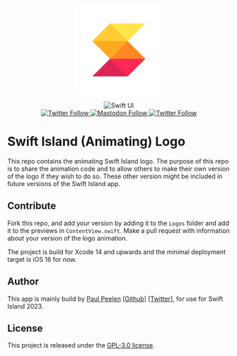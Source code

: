 <p align="center">
    <img src ="https://github.com/SwiftIsland/island-app/blob/develop/logo.png" alt="Swift Island Logo" title="Swift Island 2023" width=200 />
</p>

<p align="center">
    <img src="https://img.shields.io/badge/platform-SwiftUI-blue.svg" alt="Swift UI" title="Swift UI" />
    <br/>
    <a href="https://twitter.com/swiftislandnl">
        <img alt="Twitter Follow" src="https://img.shields.io/twitter/follow/swiftislandnl?label=SwiftIsland" alt="Twitter: @swiftislandnl" title="Twitter: @swiftislandnl">
    </a>
    </a>
    <a href="https://mastodon.nu/@ppeelen">
<img alt="Mastodon Follow" src="https://img.shields.io/mastodon/follow/109416415024329828?domain=https%3A%2F%2Fmastodon.nu&style=social&label=Mastodon%3A%20%40peelen">
    </a>
    <a href="https://twitter.com/ppeelen">
        <img alt="Twitter Follow" src="https://img.shields.io/twitter/follow/swiftislandnl?label=PPeelen" alt="Twitter: @ppeelen" title="Twitter: @ppeelen">
    </a>
</p>

# Swift Island (Animating) Logo
This repo contains the animating Swift Island logo. The purpose of this repo is to share the animation code and to allow others to make their own version of the logo if they wish to do so. These other version might be included in future versions of the Swift Island app.

## Contribute
Fork this repo, and add your version by adding it to the `Logos` folder and add it to the previews in `ContentView.swift`. Make a pull request with information about your version of the logo animation.

The project is build for Xcode 14 and upwards and the minimal deployment target is iOS 16 for now.

## Author
This app is mainly build by [Paul Peelen](https://paulpeelen.com) [[Github](https://github.com/ppeelen)] [[Twitter](https://twitter.com/ppeelen)], for use for Swift Island 2023.

## License
This project is released under the [GPL-3.0 license](https://github.com/SwiftIsland/app/blob/main/LICENSE). 